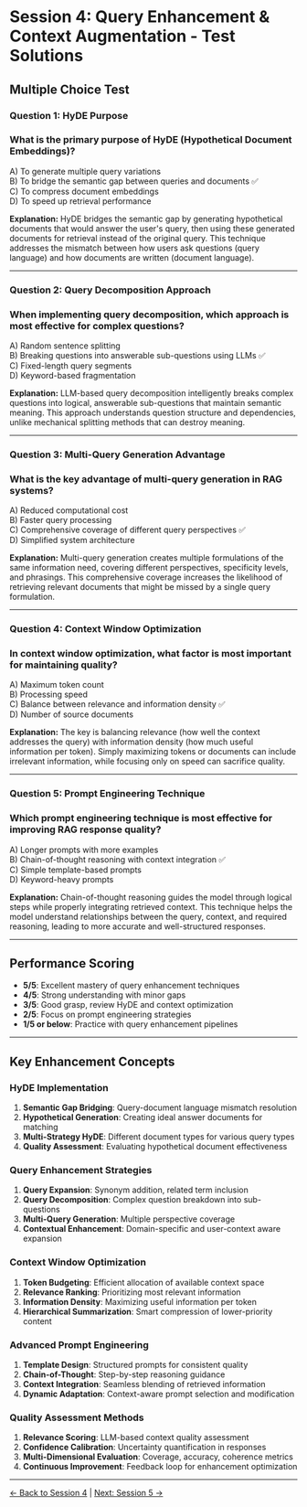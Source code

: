 # Session 4: Query Enhancement & Context Augmentation - Test Solutions

## Multiple Choice Test

### Question 1: HyDE Purpose

### What is the primary purpose of HyDE (Hypothetical Document Embeddings)?
A) To generate multiple query variations  
B) To bridge the semantic gap between queries and documents ✅  
C) To compress document embeddings  
D) To speed up retrieval performance  

**Explanation:** HyDE bridges the semantic gap by generating hypothetical documents that would answer the user's query, then using these generated documents for retrieval instead of the original query. This technique addresses the mismatch between how users ask questions (query language) and how documents are written (document language).

---

### Question 2: Query Decomposition Approach

### When implementing query decomposition, which approach is most effective for complex questions?
A) Random sentence splitting  
B) Breaking questions into answerable sub-questions using LLMs ✅  
C) Fixed-length query segments  
D) Keyword-based fragmentation  

**Explanation:** LLM-based query decomposition intelligently breaks complex questions into logical, answerable sub-questions that maintain semantic meaning. This approach understands question structure and dependencies, unlike mechanical splitting methods that can destroy meaning.

---

### Question 3: Multi-Query Generation Advantage

### What is the key advantage of multi-query generation in RAG systems?
A) Reduced computational cost  
B) Faster query processing  
C) Comprehensive coverage of different query perspectives ✅  
D) Simplified system architecture  

**Explanation:** Multi-query generation creates multiple formulations of the same information need, covering different perspectives, specificity levels, and phrasings. This comprehensive coverage increases the likelihood of retrieving relevant documents that might be missed by a single query formulation.

---

### Question 4: Context Window Optimization

### In context window optimization, what factor is most important for maintaining quality?
A) Maximum token count  
B) Processing speed  
C) Balance between relevance and information density ✅  
D) Number of source documents  

**Explanation:** The key is balancing relevance (how well the context addresses the query) with information density (how much useful information per token). Simply maximizing tokens or documents can include irrelevant information, while focusing only on speed can sacrifice quality.

---

### Question 5: Prompt Engineering Technique

### Which prompt engineering technique is most effective for improving RAG response quality?
A) Longer prompts with more examples  
B) Chain-of-thought reasoning with context integration ✅  
C) Simple template-based prompts  
D) Keyword-heavy prompts  

**Explanation:** Chain-of-thought reasoning guides the model through logical steps while properly integrating retrieved context. This technique helps the model understand relationships between the query, context, and required reasoning, leading to more accurate and well-structured responses.


---

## Performance Scoring

- **5/5**: Excellent mastery of query enhancement techniques
- **4/5**: Strong understanding with minor gaps  
- **3/5**: Good grasp, review HyDE and context optimization
- **2/5**: Focus on prompt engineering strategies
- **1/5 or below**: Practice with query enhancement pipelines

---

## Key Enhancement Concepts

### HyDE Implementation

1. **Semantic Gap Bridging**: Query-document language mismatch resolution
2. **Hypothetical Generation**: Creating ideal answer documents for matching
3. **Multi-Strategy HyDE**: Different document types for various query types
4. **Quality Assessment**: Evaluating hypothetical document effectiveness

### Query Enhancement Strategies

1. **Query Expansion**: Synonym addition, related term inclusion
2. **Query Decomposition**: Complex question breakdown into sub-questions
3. **Multi-Query Generation**: Multiple perspective coverage
4. **Contextual Enhancement**: Domain-specific and user-context aware expansion

### Context Window Optimization

1. **Token Budgeting**: Efficient allocation of available context space
2. **Relevance Ranking**: Prioritizing most relevant information
3. **Information Density**: Maximizing useful information per token
4. **Hierarchical Summarization**: Smart compression of lower-priority content

### Advanced Prompt Engineering

1. **Template Design**: Structured prompts for consistent quality
2. **Chain-of-Thought**: Step-by-step reasoning guidance
3. **Context Integration**: Seamless blending of retrieved information
4. **Dynamic Adaptation**: Context-aware prompt selection and modification

### Quality Assessment Methods

1. **Relevance Scoring**: LLM-based context quality assessment
2. **Confidence Calibration**: Uncertainty quantification in responses
3. **Multi-Dimensional Evaluation**: Coverage, accuracy, coherence metrics
4. **Continuous Improvement**: Feedback loop for enhancement optimization

---

[← Back to Session 4](Session4_Query_Enhancement_Context_Augmentation.md) | [Next: Session 5 →](Session5_RAG_Evaluation_Quality_Assessment.md)

